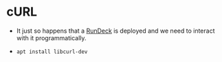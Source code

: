 # cURL

* It just so happens that a [RunDeck](https://docs.rundeck.com/docs/about/introduction.html) is deployed and 
we need to interact with it programmatically.

* `apt install libcurl-dev`